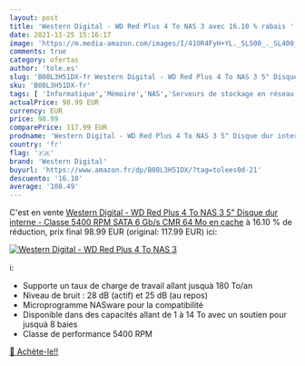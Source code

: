 ```yaml
---
layout: post
title: 'Western Digital - WD Red Plus 4 To NAS 3 avec 16.10 % rabais '
date: 2021-11-25 15:16:17
image: 'https://m.media-amazon.com/images/I/41OR4FyH+YL._SL500_._SL400_.jpg'
comments: true
category: ofertas
author: 'tole.es'
slug: 'B08L3H51DX-fr Western Digital - WD Red Plus 4 To NAS 3 5" Disque dur...'
sku: 'B08L3H51DX-fr'
tags: [ 'Informatique','Mémoire','NAS','Serveurs de stockage en réseau (NAS)','western digital', ]
actualPrice: 98.99 EUR
currency: EUR
price: 98.99
comparePrice: 117.99 EUR
prodname: 'Western Digital - WD Red Plus 4 To NAS 3 5" Disque dur interne - Classe 5400 RPM  SATA 6 Gb/s  CMR  64 Mo en cache'
country: 'fr'
flag: '🇫🇷'
brand: 'Western Digital'
buyurl: 'https://www.amazon.fr/dp/B08L3H51DX/?tag=tolees0d-21'
descuento: '16.10'
average: '108.49'
---
```


C'est en vente [Western Digital - WD Red Plus 4 To NAS 3 5" Disque dur interne - Classe 5400 RPM  SATA 6 Gb/s  CMR  64 Mo en cache](https://www.amazon.fr/dp/B08L3H51DX/?tag=tolees0d-21)  à  16.10 % de réduction, prix final  98.99 EUR (original: 117.99 EUR) ici:

[![Western Digital - WD Red Plus 4 To NAS 3](https://m.media-amazon.com/images/I/41OR4FyH+YL._SL500_._SL400_.jpg)](https://www.amazon.fr/dp/B08L3H51DX/?tag=tolees0d-21)

ℹ️:

- Supporte un taux de charge de travail allant jusquà 180 To/an
- Niveau de bruit : 28 dB (actif) et 25 dB (au repos)
- Microprogramme NASware pour la compatibilité
- Disponible dans des capacités allant de 1 à 14 To avec un soutien pour jusquà 8 baies
- Classe de performance 5400 RPM

[🛒 Achète-le!!](https://www.amazon.fr/dp/B08L3H51DX/?tag=tolees0d-21)
